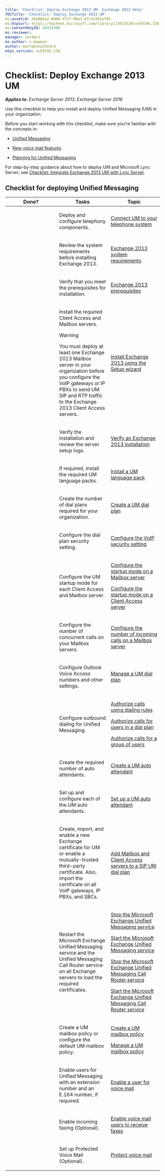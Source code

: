 ```yaml
---
title: 'Checklist: Deploy Exchange 2013 UM: Exchange 2013 Help'
TOCTitle: 'Checklist: Deploy Exchange 2013 UM'
ms:assetid: 41b666a2-0d0d-471f-90a3-07c3c562af85
ms:mtpsurl: https://technet.microsoft.com/library/JJ673520(v=EXCHG.150)
ms:contentKeyID: 49315398
ms.reviewer: 
manager: serdars
ms.author: v-mapenn
author: mattpennathe3rd
mtps_version: v=EXCHG.150
---
```


# Checklist: Deploy Exchange 2013 UM

_**Applies to:** Exchange Server 2013, Exchange Server 2016_

Use this checklist to help you install and deploy Unified Messaging (UM) in your organization.

Before you start working with this checklist, make sure you're familiar with the concepts in:

- [Unified Messaging](unified-messaging-exchange-2013-help.md)

- [New voice mail features](new-voice-mail-features-exchange-2013-help.md)

- [Planning for Unified Messaging](planning-for-unified-messaging-exchange-2013-help.md)

For step-by-step guidance about how to deploy UM and Microsoft Lync Server, see [Checklist: Integrate Exchange 2013 UM with Lync Server](checklist-integrate-exchange-2013-um-with-lync-server-exchange-2013-help.md).

## Checklist for deploying Unified Messaging

<table>
<colgroup>
<col style="width: 33%" />
<col style="width: 33%" />
<col style="width: 33%" />
</colgroup>
<thead>
<tr class="header">
<th>Done?</th>
<th>Tasks</th>
<th>Topic</th>
</tr>
</thead>
<tbody>
<tr class="odd">
<td><p></p></td>
<td><p>Deploy and configure telephony components.</p></td>
<td><p><a href="connect-um-to-your-telephone-system-exchange-2013-help.md">Connect UM to your telephone system</a></p></td>
</tr>
<tr class="even">
<td><p> </p></td>
<td><p>Review the system requirements before installing Exchange 2013.</p></td>
<td><p><a href="exchange-2013-system-requirements-exchange-2013-help.md">Exchange 2013 system requirements</a></p></td>
</tr>
<tr class="odd">
<td><p> </p></td>
<td><p>Verify that you meet the prerequisites for installation.</p></td>
<td><p><a href="exchange-2013-prerequisites-exchange-2013-help.md">Exchange 2013 prerequisites</a></p></td>
</tr>
<tr class="even">
<td><p><strong> </strong></p></td>
<td><p>Install the required Client Access and Mailbox servers.</p>

> [!WARNING]
> You must deploy at least one Exchange 2013 Mailbox server in your organization before you configure the VoIP gateways or IP PBXs to send UM SIP and RTP traffic to the Exchange 2013 Client Access servers.

</td>
<td><p><a href="install-exchange-2013-using-the-setup-wizard-exchange-2013-help.md">Install Exchange 2013 using the Setup wizard</a></p></td>
</tr>
<tr class="odd">
<td><p></p></td>
<td><p>Verify the installation and review the server setup logs.</p></td>
<td><p><a href="verify-an-exchange-2013-installation-exchange-2013-help.md">Verify an Exchange 2013 installation</a></p></td>
</tr>
<tr class="even">
<td><p> </p></td>
<td><p>If required, install the required UM language packs.</p></td>
<td><p><a href="install-a-um-language-pack-exchange-2013-help.md">Install a UM language pack</a></p></td>
</tr>
<tr class="odd">
<td><p><strong> </strong></p></td>
<td><p>Create the number of dial plans required for your organization.</p></td>
<td><p><a href="https://docs.microsoft.com/exchange/voice-mail-unified-messaging/connect-voice-mail-system/create-um-dial-plan">Create a UM dial plan</a></p></td>
</tr>
<tr class="even">
<td><p></p></td>
<td><p>Configure the dial plan security setting.</p></td>
<td><p><a href="https://docs.microsoft.com/exchange/voice-mail-unified-messaging/connect-voice-mail-system/configure-voip-security-setting">Configure the VoIP security setting</a></p></td>
</tr>
<tr class="odd">
<td><p> </p></td>
<td><p>Configure the UM startup mode for each Client Access and Mailbox server.</p></td>
<td><p><a href="configure-the-startup-mode-on-a-mailbox-server-exchange-2013-help.md">Configure the startup mode on a Mailbox server</a></p>
<p><a href="configure-the-startup-mode-on-a-client-access-server-exchange-2013-help.md">Configure the startup mode on a Client Access server</a></p></td>
</tr>
<tr class="even">
<td><p></p></td>
<td><p>Configure the number of concurrent calls on your Mailbox servers.</p></td>
<td><p><a href="configure-the-number-of-incoming-calls-on-a-mailbox-server-exchange-2013-help.md">Configure the number of incoming calls on a Mailbox server</a></p></td>
</tr>
<tr class="odd">
<td><p></p></td>
<td><p>Configure Outlook Voice Access numbers and other settings.</p></td>
<td><p><a href="https://docs.microsoft.com/exchange/voice-mail-unified-messaging/connect-voice-mail-system/manage-um-dial-plan">Manage a UM dial plan</a></p></td>
</tr>
<tr class="even">
<td><p></p></td>
<td><p>Configure outbound dialing for Unified Messaging.</p></td>
<td><p><a href="https://docs.microsoft.com/exchange/voice-mail-unified-messaging/set-up-client-voice-mail-features/authorize-calls-using-dialing-rules">Authorize calls using dialing rules</a></p>
<p><a href="https://docs.microsoft.com/exchange/voice-mail-unified-messaging/set-up-client-voice-mail-features/authorize-calls-for-users-in-a-dial-plan">Authorize calls for users in a dial plan</a></p>
<p><a href="https://docs.microsoft.com/exchange/voice-mail-unified-messaging/set-up-client-voice-mail-features/authorize-calls-for-a-group-of-users">Authorize calls for a group of users</a></p></td>
</tr>
<tr class="odd">
<td><p></p></td>
<td><p>Create the required number of auto attendants.</p></td>
<td><p><a href="https://docs.microsoft.com/exchange/voice-mail-unified-messaging/automatically-answer-and-route-calls/create-a-um-auto-attendant">Create a UM auto attendant</a></p></td>
</tr>
<tr class="even">
<td><p></p></td>
<td><p>Set up and configure each of the UM auto attendants.</p></td>
<td><p><a href="https://docs.microsoft.com/exchange/voice-mail-unified-messaging/automatically-answer-and-route-calls/set-up-um-auto-attendant">Set up a UM auto attendant</a></p></td>
</tr>
<tr class="odd">
<td><p><strong> </strong></p></td>
<td><p>Create, import, and enable a new Exchange certificate for UM or enable a mutually-trusted third-party certificate. Also, import the certificate on all VoIP gateways, IP PBXs, and SBCs.</p></td>
<td><p><a href="add-mailbox-and-client-access-servers-to-a-sip-uri-dial-plan-exchange-2013-help.md">Add Mailbox and Client Access servers to a SIP URI dial plan</a></p></td>
</tr>
<tr class="even">
<td><p> </p></td>
<td><p>Restart the Microsoft Exchange Unified Messaging service and the Unified Messaging Call Router service on all Exchange servers to load the required certificates.</p></td>
<td><p><a href="stop-the-microsoft-exchange-unified-messaging-service-exchange-2013-help.md">Stop the Microsoft Exchange Unified Messaging service</a></p>
<p><a href="start-the-microsoft-exchange-unified-messaging-service-exchange-2013-help.md">Start the Microsoft Exchange Unified Messaging service</a></p>
<p><a href="stop-the-microsoft-exchange-unified-messaging-call-router-service-exchange-2013-help.md">Stop the Microsoft Exchange Unified Messaging Call Router service</a></p>
<p><a href="start-the-microsoft-exchange-unified-messaging-call-router-service-exchange-2013-help.md">Start the Microsoft Exchange Unified Messaging Call Router service</a></p></td>
</tr>
<tr class="odd">
<td><p><strong> </strong></p></td>
<td><p>Create a UM mailbox policy or configure the default UM mailbox policy.</p></td>
<td><p><a href="https://docs.microsoft.com/exchange/voice-mail-unified-messaging/set-up-voice-mail/create-um-mailbox-policy">Create a UM mailbox policy</a></p>
<p><a href="https://docs.microsoft.com/exchange/voice-mail-unified-messaging/set-up-voice-mail/manage-um-mailbox-policy">Manage a UM mailbox policy</a></p></td>
</tr>
<tr class="even">
<td><p> </p></td>
<td><p>Enable users for Unified Messaging with an extension number and an E.164 number, if required.</p></td>
<td><p><a href="https://docs.microsoft.com/exchange/voice-mail-unified-messaging/set-up-voice-mail/enable-a-user-for-voice-mail">Enable a user for voice mail</a></p></td>
</tr>
<tr class="odd">
<td><p></p></td>
<td><p>Enable incoming faxing (Optional).</p></td>
<td><p><a href="enable-voice-mail-users-to-receive-faxes-exchange-2013-help.md">Enable voice mail users to receive faxes</a></p></td>
</tr>
<tr class="even">
<td><p></p></td>
<td><p>Set up Protected Voice Mail (Optional).</p></td>
<td><p><a href="protect-voice-mail-exchange-2013-help.md">Protect voice mail</a></p></td>
</tr>
</tbody>
</table>

